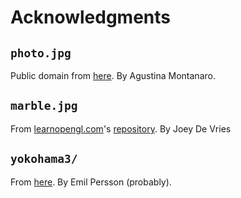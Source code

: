 # Acknowledgments

## `photo.jpg`

Public domain from [here](https://www.pexels.com/photo/fungus-flowers-12051956/).
By Agustina Montanaro.

## `marble.jpg`

From [learnopengl.com](learnopengl.com)'s [repository](https://github.com/JoeyDeVries/LearnOpenGL/blob/master/resources/textures/marble.jpg).
By Joey De Vries

## `yokohama3/`

From [here](https://www.humus.name/index.php?page=Textures&ID=139).
By Emil Persson (probably). 

